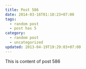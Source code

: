 ```yaml
---
title: Post 586
date: 2014-03-16T01:10:23+07:00
tags:
  - random post
  - post has 5
category:
  - random post
  - uncategorized
updated: 2013-04-19T19:29:03+07:00
---
```

This is content of post 586